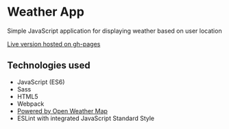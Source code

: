 # Weather App

Simple JavaScript application for displaying weather based on user location

[Live version hosted on gh-pages](https://verthon.github.io/Weather-App/dist)

## Technologies used

- JavaScript (ES6)
- Sass
- HTML5
- Webpack
- [Powered by Open Weather Map](https://openweathermap.org/api)
- ESLint with integrated JavaScript Standard Style
